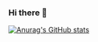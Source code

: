 ### Hi there 👋

[![Anurag's GitHub stats](https://github-readme-stats.vercel.app/api?username=Ruu5LP)](https://github.com/anuraghazra/github-readme-stats)

<!--
**Ruu5LP/Ruu5LP** is a ✨ _special_ ✨ repository because its `README.md` (this file) appears on your GitHub profile.

Here are some ideas to get you started:

- 🔭 I’m currently working on ...
- 🌱 I’m currently learning ...
- 👯 I’m looking to collaborate on ...
- 🤔 I’m looking for help with ...
- 💬 Ask me about ...
- 📫 How to reach me: ...
- 😄 Pronouns: ...
- ⚡ Fun fact: ...
-->
